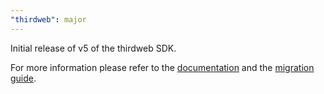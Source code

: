 ```yaml
---
"thirdweb": major
---
```


Initial release of v5 of the thirdweb SDK.

For more information please refer to the [documentation](https://portal.thirdweb.com/typescript/v5) and the [migration guide](https://portal.thirdweb.com/typescript/v5/migrate).
